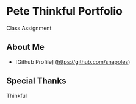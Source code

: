 # Pete Thinkful Portfolio
Class Assignment

## About Me
* [Github Profile] (https://github.com/snapoles)

## Special Thanks
Thinkful
